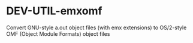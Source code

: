 DEV-UTIL-emxomf
===============

Convert GNU-style a.out object files (with emx extensions) to OS/2-style OMF (Object Module Formats) object files
